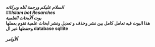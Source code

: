 ***السلام عليكم ورحمة الله وبركاته***<br />
##***Islam bot Resarches***<br />
***بوت ألأبحاث العلمية***<br />
**هذا البوت فيه تعامل كامل بين نشر وحذف و تعديل ونشر ابحاث علمية تقوم بعملها وحفظها عبر ال database sqllite**<br />
<br />
***ألأوامر***


